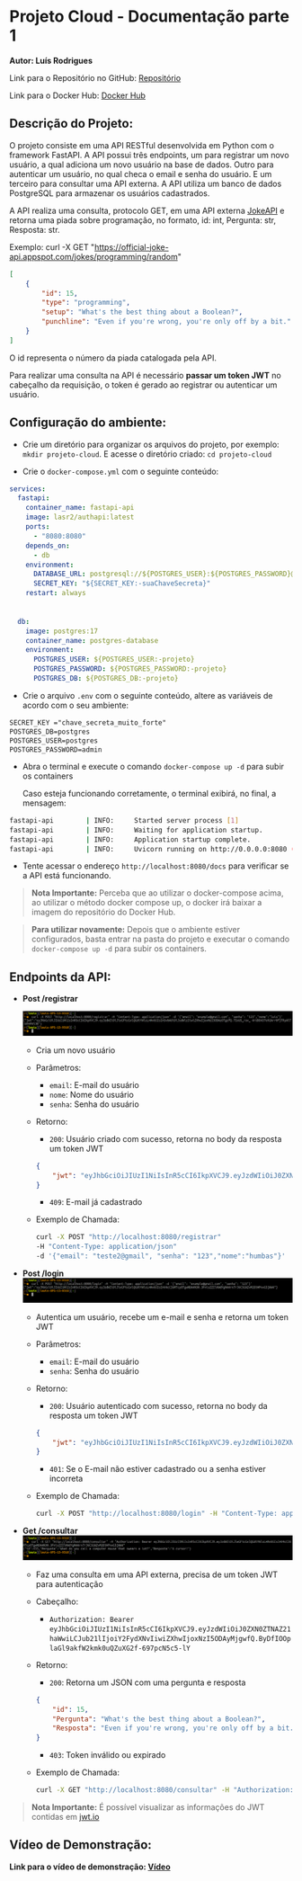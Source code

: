 # Projeto Cloud - Documentação parte 1

**Autor: Luís Rodrigues**

Link para o Repositório no GitHub: [Repositório](https://github.com/devluisrodrigues/AuthApi)

Link para o Docker Hub: [Docker Hub](https://hub.docker.com/repository/docker/lasr2/authapi)

## **Descrição do Projeto:**

O projeto consiste em uma API RESTful desenvolvida em Python com o framework FastAPI. A API possui três endpoints, um para registrar um novo usuário, a qual adiciona um novo usuário na base de dados. Outro para autenticar um usuário, no qual checa o email e senha do usuário. E um terceiro para consultar uma API externa. A API utiliza um banco de dados PostgreSQL para armazenar os usuários cadastrados.

A API realiza uma consulta, protocolo GET, em uma API externa [JokeAPI](https://publicapis.io/jokes-api) e retorna uma piada sobre programação, no formato, id: int, Pergunta: str, Resposta: str.

Exemplo: curl -X GET "https://official-joke-api.appspot.com/jokes/programming/random"

```json
[
    {
        "id": 15,
        "type": "programming",
        "setup": "What's the best thing about a Boolean?",
        "punchline": "Even if you're wrong, you're only off by a bit."
    }
]
```

O id representa o número da piada catalogada pela API.

Para realizar uma consulta na API é necessário **passar um token JWT** no cabeçalho da requisição, o token é gerado ao registrar ou autenticar um usuário.

## **Configuração do ambiente:**

- Crie um diretório para organizar os arquivos do projeto, por exemplo: `mkdir projeto-cloud`. E acesse o diretório criado: `cd projeto-cloud`

- Crie o `docker-compose.yml` com o seguinte conteúdo:

```yml
services:
  fastapi:
    container_name: fastapi-api
    image: lasr2/authapi:latest
    ports:
      - "8080:8080"
    depends_on:
      - db
    environment:
      DATABASE_URL: postgresql://${POSTGRES_USER}:${POSTGRES_PASSWORD}@db:5432/${POSTGRES_DB}
      SECRET_KEY: "${SECRET_KEY:-suaChaveSecreta}"
    restart: always


  db:
    image: postgres:17
    container_name: postgres-database
    environment:
      POSTGRES_USER: ${POSTGRES_USER:-projeto}
      POSTGRES_PASSWORD: ${POSTGRES_PASSWORD:-projeto}
      POSTGRES_DB: ${POSTGRES_DB:-projeto}
```

- Crie o arquivo `.env` com o seguinte conteúdo, altere as variáveis de acordo com o seu ambiente:

```env
SECRET_KEY ="chave_secreta_muito_forte"
POSTGRES_DB=postgres
POSTGRES_USER=postgres
POSTGRES_PASSWORD=admin
```

- Abra o terminal e execute o comando `docker-compose up -d` para subir os containers

    Caso esteja funcionando corretamente, o terminal exibirá, no final, a mensagem:

```bash
fastapi-api        | INFO:     Started server process [1]
fastapi-api        | INFO:     Waiting for application startup.
fastapi-api        | INFO:     Application startup complete.
fastapi-api        | INFO:     Uvicorn running on http://0.0.0.0:8080 (Press CTRL+C to quit)
```

- Tente acessar o endereço `http://localhost:8080/docs` para verificar se a API está funcionando.

> **Nota Importante:** Perceba que ao utilizar o docker-compose acima, ao utilizar o método docker compose up, o docker irá baixar a imagem do repositório do Docker Hub.

> **Para utilizar novamente:** Depois que o ambiente estiver configurados, basta entrar na pasta do projeto e executar o comando `docker-compose up -d` para subir os containers.

## **Endpoints da API:**

- **Post /registrar**
    <!-- Screenshot da APi rodando -->
    ![API Rodando](./img/registrar.png)
    - Cria um novo usuário
    - Parâmetros:
        - `email`: E-mail do usuário
        - `nome`: Nome do usuário
        - `senha`: Senha do usuário
    - Retorno:
        - `200`: Usuário criado com sucesso, retorna no body da resposta um token JWT
        <!-- EXEMPLO DE BODY DE RESPOSTA -->
        ```json
        {
            "jwt": "eyJhbGciOiJIUzI1NiIsInR5cCI6IkpXVCJ9.eyJzdWIiOiJ0ZXN0ZTJAZ21haWwiLCJub21lIjoiaHVtYmFzIiwiZXhwIjoxNzI5NzkzNDUzfQ.eKOBfLTVtSZ4wNKjAJ9XugFH8yBZACIlXH2Bvsvt8rY"
        }
        ```
        - `409`: E-mail já cadastrado
    - Exemplo de Chamada:

        ```bash
        curl -X POST "http://localhost:8080/registrar" 
        -H "Content-Type: application/json" 
        -d '{"email": "teste2@gmail", "senha": "123","nome":"humbas"}'
        ```

- **Post /login**
    ![API Rodando](./img/login.png)
    - Autentica um usuário, recebe um e-mail e senha e retorna um token JWT
    - Parâmetros:
        - `email`: E-mail do usuário
        - `senha`: Senha do usuário
    - Retorno:
        - `200`: Usuário autenticado com sucesso, retorna no body da resposta um token JWT
        <!-- EXEMPLO DE BODY DE RESPOSTA -->
        ```json
        {
            "jwt": "eyJhbGciOiJIUzI1NiIsInR5cCI6IkpXVCJ9.eyJzdWIiOiJ0ZXN0ZTJAZ21haWwiLCJub21lIjoiaHVtYmFzIiwiZXhwIjoxNzI5NzkzNDUzfQ.eKOBfLTVtSZ4wNKjAJ9XugFH8yBZACIlXH2Bvsvt8rY"
        }
        ```
        - `401`: Se o E-mail não estiver cadastrado ou a senha estiver incorreta

    - Exemplo de Chamada:

        ```bash
        curl -X POST "http://localhost:8080/login" -H "Content-Type: application/json" -d '{"email": "teste@gmail", "senha": "123"}'
        ```

- **Get /consultar**
    ![API Rodando](./img/consultar.png)
    - Faz uma consulta em uma API externa, precisa de um token JWT para autenticação
    - Cabeçalho:
        - `Authorization: Bearer eyJhbGciOiJIUzI1NiIsInR5cCI6IkpXVCJ9.eyJzdWIiOiJ0ZXN0ZTNAZ21haWwiLCJub21lIjoiY2FydXNvIiwiZXhwIjoxNzI5ODAyMjgwfQ.ByDfIOOplaGl9akfW2kmk0uQZuXG2f-697pcN5c5-lY`
    - Retorno:
        - `200`: Retorna um JSON com uma pergunta e resposta
        ```json
        {
            "id": 15,
            "Pergunta": "What's the best thing about a Boolean?",
            "Resposta": "Even if you're wrong, you're only off by a bit."
        }
        ```

        - `403`: Token inválido ou expirado

    - Exemplo de Chamada:

        ```bash
        curl -X GET "http://localhost:8080/consultar" -H "Authorization: Bearer eyJhbGciOiJIUzI1NiIsInR5cCI6IkpXVCJ9.eyJzdWIiOiJ0ZXN0ZTNAZ21haWwiLCJub21lIjoiY2FydXNvIiwiZXhwIjoxNzI5ODAyMjgwfQ.ByDfIOOplaGl9akfW2kmk0uQZuXG2f-697pcN5c5-lY"
        ```

> **Nota Importante:** É possível visualizar as informações do JWT contidas em [jwt.io](https://jwt.io/)

## **Vídeo de Demonstração:**

**Link para o vídeo de demonstração: [Vídeo](https://youtu.be/IbsOElNCyss)**
